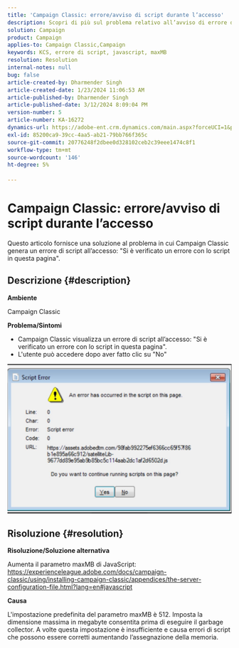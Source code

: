 ```yaml
---
title: 'Campaign Classic: errore/avviso di script durante l’accesso'
description: Scopri di più sul problema relativo all’avviso di errore dello script pop di Campaign Classic durante la registrazione. Aumenta il parametro maxMB di JavaScript.
solution: Campaign
product: Campaign
applies-to: Campaign Classic,Campaign
keywords: KCS, errore di script, javascript, maxMB
resolution: Resolution
internal-notes: null
bug: false
article-created-by: Dharmender Singh
article-created-date: 1/23/2024 11:06:53 AM
article-published-by: Dharmender Singh
article-published-date: 3/12/2024 8:09:04 PM
version-number: 5
article-number: KA-16272
dynamics-url: https://adobe-ent.crm.dynamics.com/main.aspx?forceUCI=1&pagetype=entityrecord&etn=knowledgearticle&id=3eda4c7e-dfb9-ee11-a569-6045bd006149
exl-id: 85200ca9-39cc-4aa5-ab21-79bb766f365c
source-git-commit: 20776248f2dbee0d328102ceb2c39eee1474c8f1
workflow-type: tm+mt
source-wordcount: '146'
ht-degree: 5%

---
```


# Campaign Classic: errore/avviso di script durante l’accesso


Questo articolo fornisce una soluzione al problema in cui Campaign Classic genera un errore di script all’accesso: &quot;Si è verificato un errore con lo script in questa pagina&quot;.

## Descrizione {#description}


<b>Ambiente</b>

Campaign Classic

<b>Problema/Sintomi</b>

- Campaign Classic visualizza un errore di script all’accesso: &quot;Si è verificato un errore con lo script in questa pagina&quot;.
- L&#39;utente può accedere dopo aver fatto clic su &quot;No&quot;


![](assets/___3fda4c7e-dfb9-ee11-a569-6045bd006149___.jpeg)


## Risoluzione {#resolution}


<b>Risoluzione/Soluzione alternativa</b>

Aumenta il parametro maxMB di JavaScript: https://experienceleague.adobe.com/docs/campaign-classic/using/installing-campaign-classic/appendices/the-server-configuration-file.html?lang=en#javascript

<b>Causa</b>

L&#39;impostazione predefinita del parametro maxMB è 512. Imposta la dimensione massima in megabyte consentita prima di eseguire il garbage collector. A volte questa impostazione è insufficiente e causa errori di script che possono essere corretti aumentando l’assegnazione della memoria.

